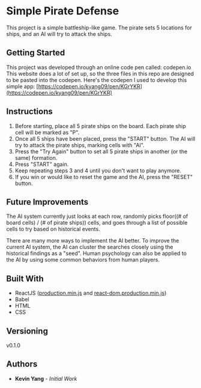 # Simple Pirate Defense

This project is a simple battleship-like game.
The pirate sets 5 locations for ships, and an AI will try to attack the ships.

## Getting Started

This project was developed through an online code pen called: codepen.io
This website does a lot of set up, so the three files in this repo are designed to be pasted into the codepen.
Here's the codepen I used to develop this simple app: [https://codepen.io/kyang09/pen/KGrYKR](https://codepen.io/kyang09/pen/KGrYKR)

## Instructions

1. Before starting, place all 5 pirate ships on the board. Each pirate ship cell will be marked as "P".
2. Once all 5 ships have been placed, press the "START" button. The AI will try to attack the pirate ships, marking cells with "AI".
3. Press the "Try Again" button to set all 5 pirate ships in another (or the same) formation.
4. Press "START" again.
5. Keep repeating steps 3 and 4 until you don't want to play anymore.
6. If you win or would like to reset the game and the AI, press the "RESET" button.

## Future Improvements

The AI system currently just looks at each row, randomly picks floor((# of board cells) / (# of pirate ships)) cells, and goes through a list of possible cells to try based on historical events.

There are many more ways to implement the AI better.
To improve the current AI system, the AI can cluster the searches closely using the historical findings as a "seed".
Human psychology can also be applied to the AI by using some common behaviors from human players.

## Built With

* ReactJS ([production.min.js](https://cdnjs.cloudflare.com/ajax/libs/react/16.4.2/umd/react.production.min.js) and [react-dom.production.min.js](https://cdnjs.cloudflare.com/ajax/libs/react-dom/16.4.2/umd/react-dom.production.min.js))
* Babel
* HTML
* CSS

## Versioning

v0.1.0

## Authors

* **Kevin Yang** - *Initial Work*